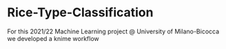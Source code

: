 # Rice-Type-Classification
For this 2021/22 Machine Learning project @ University of Milano-Bicocca we developed a knime workflow

